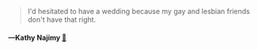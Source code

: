 > I'd hesitated to have a wedding because my gay and lesbian friends don't have that right.
  #### —Kathy Najimy [:scroll:](undefined)